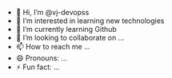 - 👋 Hi, I’m @vj-devopss
- 👀 I’m interested in learning new technologies
- 🌱 I’m currently learning Github
- 💞️ I’m looking to collaborate on ...
- 📫 How to reach me ...
- 😄 Pronouns: ...
- ⚡ Fun fact: ...

<!---
vj-devopss/vj-devopss is a ✨ special ✨ repository because its `README.md` (this file) appears on your GitHub profile.
You can click the Preview link to take a look at your changes.
--->
